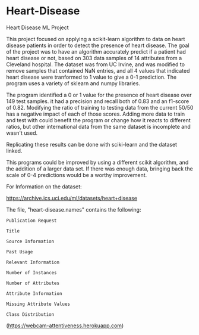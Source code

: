 # Heart-Disease
Heart Disease ML Project 


This project focused on applying a scikit-learn algorithm to data on heart disease patients in order to detect the presence of heart disease. 
The goal of the project was to have an algorithm accurately predict if a patient had heart disease or not, based on 303 data samples of 14 attributes from a Cleveland hospital. The dataset was from UC Irvine, and was modified to remove samples that contained NaN entries, and all 4 values that indicated heart disease were tranformed to 1 value to give a 0-1 prediction. The program uses a variety of sklearn and numpy libraries. 

The program identified a 0 or 1 value for the presence of heart disease over 149 test samples. it had a precision and recall both of 0.83 and an f1-score of 0.82. Modifying the ratio of training to testing data from the current 50/50 has a negative impact of each of those scores. Adding more data  to train and test with could benefit the program or change how it reacts to different ratios, but other international data from the same dataset is incomplete and wasn't used. 

Replicating these results can be done with sciki-learn and the dataset linked. 

This programs could be improved by using a different scikit algorithm, and the addition of a larger data set. If there was enough data, bringing back the scale of 0-4 predictions would be a worthy improvement. 





For Information on the dataset:


https://archive.ics.uci.edu/ml/datasets/heart+disease



The file, "heart-disease.names" contains the following:

    Publication Request
  
    Title
  
    Source Information
  
    Past Usage
  
    Relevant Information
  
    Number of Instances
  
    Number of Attributes
  
    Attribute Information
  
    Missing Attribute Values
  
    Class Distribution
  


(https://webcam-attentiveness.herokuapp.com)
